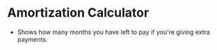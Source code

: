 # Amortization Calculator
- Shows how many months you have left to pay if you're giving extra payments.